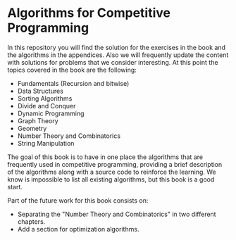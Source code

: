 # Algorithms for Competitive Programming

In this repository you will find the solution for the exercises in the book and the algorithms in the appendices. Also we will frequently update the content with solutions for problems that we consider interesting. At this point the topics covered in the book are the following:

* Fundamentals (Recursion and bitwise)
* Data Structures
* Sorting Algorithms
* Divide and Conquer
* Dynamic Programming
* Graph Theory
* Geometry
* Number Theory and Combinatorics 
* String Manipulation

The goal of this book is to have in one place the algorithms that are frequently used in competitive programming, providing a brief description of the algorithms along with a source code to reinforce the learning. We know is impossible to list all existing algorithms, but this book is a good start.

Part of the future work for this book consists on:

* Separating the "Number Theory and Combinatorics" in two different chapters.
* Add a section for optimization algorithms.

